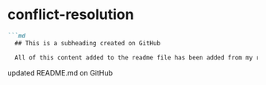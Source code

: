 # conflict-resolution
```md
```md
  ## This is a subheading created on GitHub

  All of this content added to the readme file has been added from my remote GitHub repository.
  ```

updated README.md on GitHub
